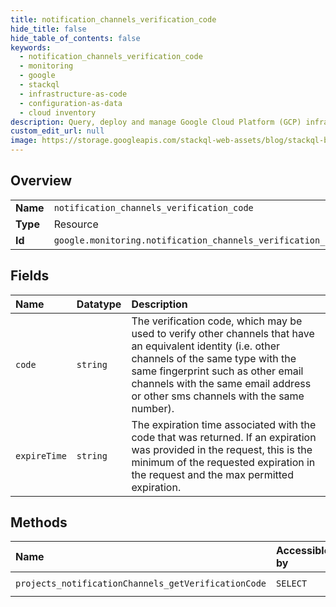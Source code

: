 ```yaml
---
title: notification_channels_verification_code
hide_title: false
hide_table_of_contents: false
keywords:
  - notification_channels_verification_code
  - monitoring
  - google    
  - stackql
  - infrastructure-as-code
  - configuration-as-data
  - cloud inventory
description: Query, deploy and manage Google Cloud Platform (GCP) infrastructure and resources using SQL
custom_edit_url: null
image: https://storage.googleapis.com/stackql-web-assets/blog/stackql-blog-post-featured-image.png
---
```

  
    

## Overview
<table><tbody>
<tr><td><b>Name</b></td><td><code>notification_channels_verification_code</code></td></tr>
<tr><td><b>Type</b></td><td>Resource</td></tr>
<tr><td><b>Id</b></td><td><code>google.monitoring.notification_channels_verification_code</code></td></tr>
</tbody></table>

## Fields
| Name | Datatype | Description |
|:-----|:---------|:------------|
| `code` | `string` | The verification code, which may be used to verify other channels that have an equivalent identity (i.e. other channels of the same type with the same fingerprint such as other email channels with the same email address or other sms channels with the same number). |
| `expireTime` | `string` | The expiration time associated with the code that was returned. If an expiration was provided in the request, this is the minimum of the requested expiration in the request and the max permitted expiration. |
## Methods
| Name | Accessible by | Required Params |
|:-----|:--------------|:----------------|
| `projects_notificationChannels_getVerificationCode` | `SELECT` | `notificationChannelsId:getVerificationCode, projectsId` |
